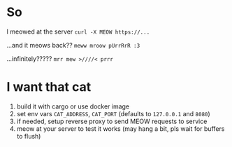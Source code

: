 # So

I meowed at the server
`curl -X MEOW https://...`

...and it meows back??
`meww mroow pUrrRrR :3`

...infinitely?????
`mrr mew >////< prrr`

# I want that cat
1. build it with cargo or use docker image
2. set env vars `CAT_ADDRESS`, `CAT_PORT` (defaults to `127.0.0.1` and `8080`)
3. if needed, setup reverse proxy to send MEOW requests to service
4. meow at your server to test it works (may hang a bit, pls wait for buffers to flush)
